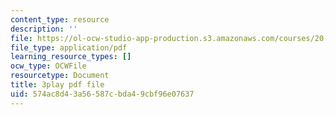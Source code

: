 ```yaml
---
content_type: resource
description: ''
file: https://ol-ocw-studio-app-production.s3.amazonaws.com/courses/20-219-becoming-the-next-bill-nye-writing-and-hosting-the-educational-show-january-iap-2015/574ac8d43a56587cbda49cbf96e07637_kQnA60blp6o.pdf
file_type: application/pdf
learning_resource_types: []
ocw_type: OCWFile
resourcetype: Document
title: 3play pdf file
uid: 574ac8d4-3a56-587c-bda4-9cbf96e07637
---
```

